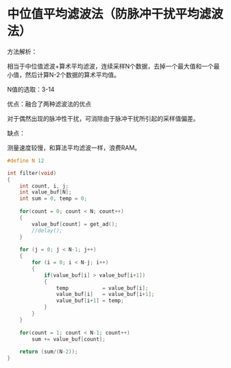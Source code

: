 # 中位值平均滤波法（防脉冲干扰平均滤波法） 

方法解析：

相当于中位值滤波+算术平均滤波，连续采样N个数据，去掉一个最大值和一个最小值，然后计算N-2个数据的算术平均值。

N值的选取：3-14

 

优点：融合了两种滤波法的优点

对于偶然出现的脉冲性干扰，可消除由于脉冲干扰所引起的采样值偏差。

 

缺点：

测量速度较慢，和算法平均滤波一样，浪费RAM。

```c
#define N 12

int filter(void)  
{  
    int count, i, j;
    int value_buf[N];
    int sum = 0, temp = 0;
    
    for(count = 0; count < N; count++)
    {
        value_buf[count] = get_ad();
        //delay();
    }
    
    for (j = 0; j < N-1; j++)
    {
        for (i = 0; i < N-j; i++)
        {
            if(value_buf[i] > value_buf[i+1])
            {
                temp           = value_buf[i];
                value_buf[i]   = value_buf[i+1];
                value_buf[i+1] = temp;
            }
        }
    }
    
    for(count = 1; count < N-1; count++)
        sum += value_buf[count];
    
    return (sum/(N-2));
}
```

